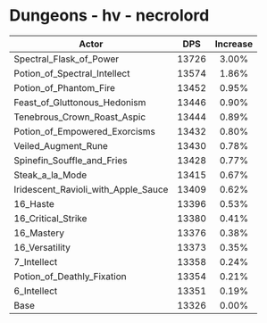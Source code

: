 # Dungeons - hv - necrolord
| Actor | DPS | Increase |
|---|:---:|:---:|
|Spectral_Flask_of_Power|13726|3.00%|
|Potion_of_Spectral_Intellect|13574|1.86%|
|Potion_of_Phantom_Fire|13452|0.95%|
|Feast_of_Gluttonous_Hedonism|13446|0.90%|
|Tenebrous_Crown_Roast_Aspic|13444|0.89%|
|Potion_of_Empowered_Exorcisms|13432|0.80%|
|Veiled_Augment_Rune|13430|0.78%|
|Spinefin_Souffle_and_Fries|13428|0.77%|
|Steak_a_la_Mode|13415|0.67%|
|Iridescent_Ravioli_with_Apple_Sauce|13409|0.62%|
|16_Haste|13396|0.53%|
|16_Critical_Strike|13380|0.41%|
|16_Mastery|13376|0.38%|
|16_Versatility|13373|0.35%|
|7_Intellect|13358|0.24%|
|Potion_of_Deathly_Fixation|13354|0.21%|
|6_Intellect|13351|0.19%|
|Base|13326|0.00%|
